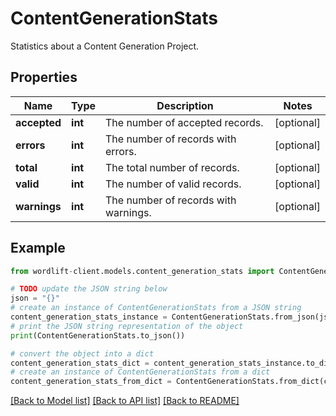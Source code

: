 # ContentGenerationStats

Statistics about a Content Generation Project.

## Properties

Name | Type | Description | Notes
------------ | ------------- | ------------- | -------------
**accepted** | **int** | The number of accepted records. | [optional] 
**errors** | **int** | The number of records with errors. | [optional] 
**total** | **int** | The total number of records. | [optional] 
**valid** | **int** | The number of valid records. | [optional] 
**warnings** | **int** | The number of records with warnings. | [optional] 

## Example

```python
from wordlift-client.models.content_generation_stats import ContentGenerationStats

# TODO update the JSON string below
json = "{}"
# create an instance of ContentGenerationStats from a JSON string
content_generation_stats_instance = ContentGenerationStats.from_json(json)
# print the JSON string representation of the object
print(ContentGenerationStats.to_json())

# convert the object into a dict
content_generation_stats_dict = content_generation_stats_instance.to_dict()
# create an instance of ContentGenerationStats from a dict
content_generation_stats_from_dict = ContentGenerationStats.from_dict(content_generation_stats_dict)
```
[[Back to Model list]](../README.md#documentation-for-models) [[Back to API list]](../README.md#documentation-for-api-endpoints) [[Back to README]](../README.md)


